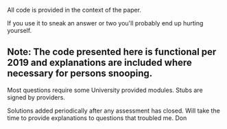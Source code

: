 All code is provided in the context of the paper.

If you use it to sneak an answer or two you'll probably end up hurting yourself.

Note: The code presented here is functional per 2019 and explanations are included where necessary for persons snooping.
----


Most questions require some University provided modules. Stubs are signed by providers.
 

Solutions added periodically after any assessment has closed. Will take the time to provide explanations to questions that troubled me. Don
